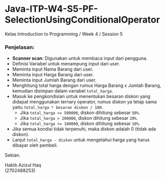 # Java-ITP-W4-S5-PF-SelectionUsingConditionalOperator

Kelas Introduction to Programming / Week 4 / Session 5

### Penjelasan:
- **Scanner scan**: Digunakan untuk membaca input dari pengguna.
- Definisi Variabel untuk menampung input dari user.
- Meminta input Nama Barang dari user.
- Meminta input Harga Barang dari user.
- Meminta input Jumlah Barang dari user.
- Menghitung total harga dengan rumus Harga Barang x Jumlah Barang, kemudian disimpan dalam variabel `total_harga`.
- Masuk ke pengkondisian untuk menentukan besaran diskon yang didapat menggunakan ternary operator, rumus diskon ya tetap sama yaitu `total_harga * besaran diskon / 100`.
  - Jika `total_harga >= 500000`, diskon dihitung sebesar `50%`.
  - Jika `total_harga > 200000`, diskon dihitung sebesar `20%`.
  - Jika `total_harga >= 100000`, diskon dihitung sebesar `10%`.
- Jika semua kondisi tidak terpenuhi, maka diskon adalah 0 (tidak ada diskon).
- Lanjut `total_harga - diskon` untuk mengetahui harga yang harus dibayar oleh pembeli.

Sekian.

Habib Azizul Haq  
(2702488253)
